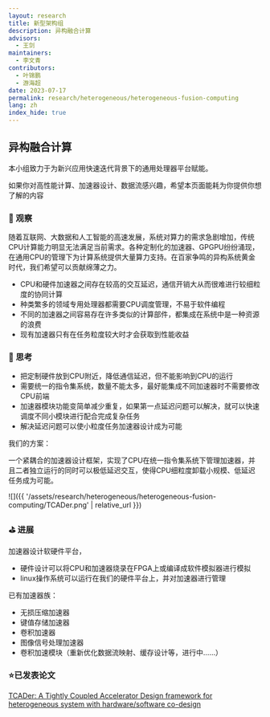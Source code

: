 ```yaml
---
layout: research
title: 新型架构组
description: 异构融合计算
advisors:
  - 王剑
maintainers:
  - 李文青
contributors:
  - 叶锦鹏
  - 游海超
date: 2023-07-17
permalink: research/heterogeneous/heterogeneous-fusion-computing
lang: zh
index_hide: true
---
```


## 异构融合计算

本小组致力于为新兴应用快速迭代背景下的通用处理器平台赋能。

如果你对高性能计算、加速器设计、数据流感兴趣，希望本页面能耗为你提供你想了解的内容

### 🔎 观察

随着互联网、大数据和人工智能的高速发展，系统对算力的需求急剧增加，传统CPU计算能力明显无法满足当前需求。各种定制化的加速器、GPGPU纷纷涌现，在通用CPU的管理下为计算系统提供大量算力支持。在百家争鸣的异构系统黄金时代，我们希望可以贡献绵薄之力。

- CPU和硬件加速器之间存在较高的交互延迟，通信开销大从而很难进行较细粒度的协同计算
- 种类繁多的领域专用处理器都需要CPU调度管理，不易于软件编程
- 不同的加速器之间容易存在许多类似的计算部件，都集成在系统中是一种资源的浪费
- 现有加速器只有在任务粒度较大时才会获取到性能收益

### 🤔 思考

- 把定制硬件放到CPU附近，降低通信延迟，但不能影响到CPU的运行
- 需要统一的指令集系统，数量不能太多，最好能集成不同加速器时不需要修改CPU前端
- 加速器模块功能变简单减少重复，如果第一点延迟问题可以解决，就可以快速调度不同小模块进行配合完成复杂任务
- 解决延迟问题可以使小粒度任务加速器设计成为可能

我们的方案：

一个紧耦合的加速器设计框架，实现了CPU在统一指令集系统下管理加速器，并且二者独立运行的同时可以极低延迟交互，使得CPU细粒度卸载小规模、低延迟任务成为可能。

![]({{ '/assets/research/heterogeneous/heterogeneous-fusion-computing/TCADer.png' | relative_url }})


### ⛳️  进展

加速器设计软硬件平台，

- 硬件设计可以将CPU和加速器烧录在FPGA上或编译成软件模拟器进行模拟
- linux操作系统可以运行在我们的硬件平台上，并对加速器进行管理

已有加速器族：

- 无损压缩加速器
- 键值存储加速器
- 卷积加速器
- 图像信号处理加速器
- 卷积加速模块（重新优化数据流映射、缓存设计等，进行中……）



### ⭐️已发表论文

[TCADer: A Tightly Coupled Accelerator Design framework for heterogeneous system with hardware/software co-design](https://www.sciencedirect.com/science/article/pii/S1383762123000012)
